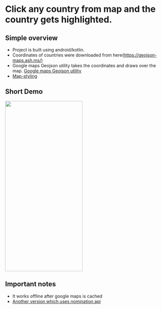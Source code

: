 # Click any country from map and the country gets highlighted.


## Simple overview
* Project is built using android/kotlin.
* Coordinates of countries were downloaded from here(https://geojson-maps.ash.ms/)
* Google maps Geojson utility takes the coordinates and draws over the map. [Google maps Geojson utility](https://developers.google.com/maps/documentation/android-sdk/utility/geojson)
* [Map-styling](https://developers.google.com/maps/documentation/android-sdk/styling)



## Short Demo
<img src="https://user-images.githubusercontent.com/57041674/119538478-6eaf0600-bd8b-11eb-9cc0-d17827de4c8d.gif" width="250" height="550"/>

## Important notes
* It works offline after google maps is cached
* [Another version which uses nomination api](https://github.com/moumen7/MapPicker)
